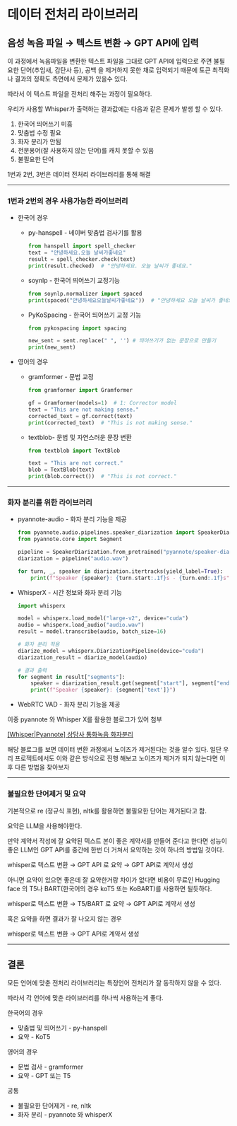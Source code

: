 # 데이터 전처리 라이브러리

## 음성 녹음 파일 → 텍스트 변환 → GPT API에 입력

이 과정에서 녹음파일을 변환한 텍스트 파일을 그대로 GPT API에 입력으로 주면 불필요한 단어(추임새, 감탄사 등), 공백 을 제거하지 못한 채로 입력되기 때문에 토큰 최적화나 결과의 정확도 측면에서 문제가 있을수 있다.

따라서 이 텍스트 파일을 전처리 해주는 과정이 필요하다.

우리가 사용할 Whisper가 출력하는 결과값에는 다음과 같은 문제가 발생 할 수 있다.

1. 한국어 띄어쓰기 미흡
2. 맞춤법 수정 필요
3. 화자 분리가 안됨
4. 전문용어(잘 사용하지 않는 단어)를 캐치 못할 수 있음
5. 불필요한 단어

1번과 2번, 3번은 데이터 전처리 라이브러리를 통해 해결

---

### 1번과 2번의 경우 사용가능한 라이브러리

- 한국어 경우
    - py-hanspell - 네이버 맞춤법 검사기를 활용
        
        ```python
        from hanspell import spell_checker
        text = "안녕하세요.오늘 날씨가좋네요"
        result = spell_checker.check(text)
        print(result.checked)  # "안녕하세요. 오늘 날씨가 좋네요."
        ```
        
    - soynlp - 한국어 띄어쓰기 교정기능
        
        ```python
        from soynlp.normalizer import spaced
        print(spaced("안녕하세요오늘날씨가좋네요"))  # "안녕하세요 오늘 날씨가 좋네요"
        ```
        
    - PyKoSpacing - 한국어 띄어쓰기 교정 기능
        
        ```python
        from pykospacing import spacing
        
        new_sent = sent.replace(" ", '') # 띄어쓰기가 없는 문장으로 만들기
        print(new_sent)
        ```
        
- 영어의 경우
    - gramformer - 문법 교정
        
        ```python
        from gramformer import Gramformer
        
        gf = Gramformer(models=1)  # 1: Corrector model
        text = "This are not making sense."
        corrected_text = gf.correct(text)
        print(corrected_text)  # "This is not making sense."
        ```
        
    - textblob- 문법 및 자연스러운 문장 변환
        
        ```python
        from textblob import TextBlob
        
        text = "This are not correct."
        blob = TextBlob(text)
        print(blob.correct())  # "This is not correct."
        ```
        

---

### 화자 분리를 위한 라이브러리

- pyannote-audio - 화자 분리 기능을 제공
    
    ```python
    from pyannote.audio.pipelines.speaker_diarization import SpeakerDiarization
    from pyannote.core import Segment
    
    pipeline = SpeakerDiarization.from_pretrained("pyannote/speaker-diarization")
    diarization = pipeline("audio.wav")
    
    for turn, _, speaker in diarization.itertracks(yield_label=True):
        print(f"Speaker {speaker}: {turn.start:.1f}s - {turn.end:.1f}s")
    
    ```
    
- WhisperX - 시간 정보와 화자 분리 기능
    
    ```python
    import whisperx
    
    model = whisperx.load_model("large-v2", device="cuda")
    audio = whisperx.load_audio("audio.wav")
    result = model.transcribe(audio, batch_size=16)
    
    # 화자 분리 적용
    diarize_model = whisperx.DiarizationPipeline(device="cuda")
    diarization_result = diarize_model(audio)
    
    # 결과 출력
    for segment in result["segments"]:
        speaker = diarization_result.get(segment["start"], segment["end"])
        print(f"Speaker {speaker}: {segment['text']}")
    
    ```
    
- WebRTC VAD - 화자 분리 기능을 제공

이중 pyannote 와 Whisper X를 활용한 블로그가 있어 첨부

[[Whisper|Pyannote] 상담사 통화녹음 화자분리](https://youngseo-computerblog.tistory.com/120)

해당 블로그를 보면 데이터 변환 과정에서 노이즈가 제거된다는 것을 알수 있다. 
일단 우리 프로젝트에서도 이와 같은 방식으로 진행 해보고 노이즈가 제거가 되지 않는다면 이후 다른 방법을 찾아보자

---

### 불필요한 단어제거 및 요약

기본적으로 re (정규식 표현), nltk를 활용하면 불필요한 단어는 제거된다고 함.

요약은 LLM을 사용해야한다.

만약 계약서 작성에 잘 요약된 텍스트 본이 좋은 계약서를 만들어 준다고 한다면 성능이 좋은 LLM인 GPT API를 중간에 한번 더 거쳐서 요약하는 것이 하나의 방법일 것이다.

whisper로 텍스트 변환 → GPT API 로 요약 → GPT API로 계약서 생성

아니면 요약이 있으면 좋은데 잘 요약한거랑 차이가 없다면 비용이 무료인 Hugging face 의 T5나 BART(한국어의 경우 koT5 또는 KoBART)를 사용하면 될듯하다.

whisper로 텍스트 변환 → T5/BART 로 요약 → GPT API로 계약서 생성

혹은 요약을 하면 결과가 잘 나오지 않는 경우

whisper로 텍스트 변환 → GPT API로 계약서 생성

---

## 결론

모든 언어에 맞춘 전처리 라이브러리는 특정언어 전처리가 잘 동작하지 않을 수 있다.

따라서 각 언어에 맞춘 라이브러리를 하나씩 사용하는게 좋다.

한국어의 경우

- 맞춤법 및 띄어쓰기 - py-hanspell
- 요약 - KoT5

영어의 경우 

- 문법 검사 - gramformer
- 요약 - GPT 또는 T5

공통

- 불필요한 단어제거 - re, nltk
- 화자 분리 - pyannote 와 whisperX